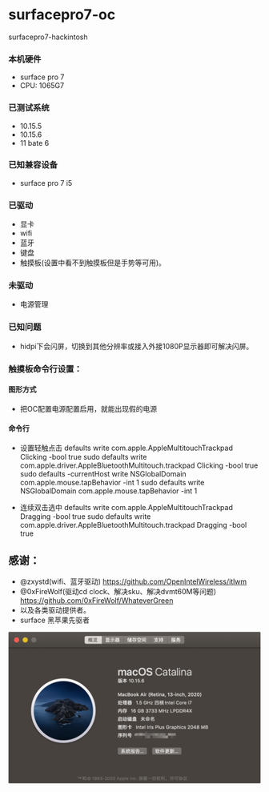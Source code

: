 # surfacepro7-oc
surfacepro7-hackintosh

### 本机硬件
- surface pro 7
- CPU: 1065G7
### 已测试系统
- 10.15.5
- 10.15.6
- 11 bate 6

### 已知兼容设备
- surface pro 7 i5

### 已驱动
- 显卡
- wifi
- 蓝牙
- 键盘
- 触摸板(设置中看不到触摸板但是手势等可用)。

### 未驱动
- 电源管理

### 已知问题
- hidpi下会闪屏，切换到其他分辨率或接入外接1080P显示器即可解决闪屏。

### 触摸板命令行设置：
#### 图形方式
- 把OC配置电源配置启用，就能出现假的电源
#### 命令行
- 设置轻触点击
  defaults write com.apple.AppleMultitouchTrackpad Clicking -bool true
  sudo defaults write com.apple.driver.AppleBluetoothMultitouch.trackpad Clicking -bool true
  sudo defaults -currentHost write NSGlobalDomain com.apple.mouse.tapBehavior -int 1
  sudo defaults write NSGlobalDomain com.apple.mouse.tapBehavior -int 1

- 连续双击选中
  defaults write com.apple.AppleMultitouchTrackpad Dragging -bool true
  sudo defaults write com.apple.driver.AppleBluetoothMultitouch.trackpad Dragging -bool true

## 感谢：
- @zxystd(wifi、蓝牙驱动) https://github.com/OpenIntelWireless/itlwm
- @0xFireWolf(驱动cd clock、解决sku、解决dvmt60M等问题) https://github.com/0xFireWolf/WhateverGreen
- 以及各类驱动提供者。
- surface 黑苹果先驱者

![image](https://github.com/ati46/temp/blob/master/Snipaste_2020-09-07_16-03-19.png?raw=true)
